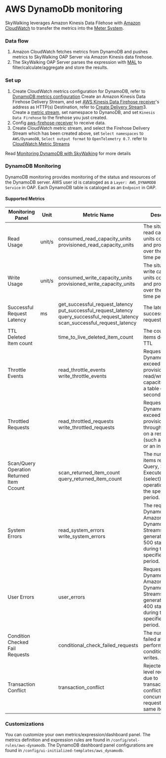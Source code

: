 # AWS DynamoDb monitoring
SkyWalking leverages Amazon Kinesis Data Filehose with [Amazon CloudWatch](https://aws.amazon.com/cn/cloudwatch/) to transfer the metrics into the [Meter System](./../../concepts-and-designs/mal.md).

### Data flow
1. Amazon CloudWatch fetches metrics from DynamoDB and pushes metrics to SkyWalking OAP Server via Amazon Kinesis data firehose.
2. The SkyWalking OAP Server parses the expression with [MAL](../../concepts-and-designs/mal.md) to filter/calculate/aggregate and store the results.

### Set up
1. Create CloudWatch metrics configuration for DynamoDB, refer to [DynamoDB metrics configuration](https://docs.aws.amazon.com/amazondynamodb/latest/developerguide/monitoring-cloudwatch.html)
   Create an Amazon Kinesis Data Firehose Delivery Stream, and set [AWS Kinesis Data Firehose receiver](./aws-firehose-receiver.md)'s address as HTTP(s) Destination, refer to [Create Delivery Stream](https://docs.aws.amazon.com/firehose/latest/dev/basic-create.html)3. Create a [metric stream](https://docs.aws.amazon.com/AmazonCloudWatch/latest/monitoring/CloudWatch-Metric-Streams.html), set namespace to DynanoDB, and set `Kinesis Data Firehose` to the firehose you just created.
2. Config [aws-firehose-receiver](aws-firehose-receiver.md) to receive data.
3. Create CloudWatch metric stream, and select the Firehose Delivery Stream which has been created above, set `Select namespaces` to `AWS/DynamoDB`, `Select output format` to `OpenTelemetry 0.7`. refer to [CloudWatch Metric Streams](https://docs.aws.amazon.com/AmazonCloudWatch/latest/monitoring/CloudWatch-Metric-Streams.html)

Read [Monitoring DynamoDB with SkyWalking](https://skywalking.apache.org/blog/2023-03-13-skywalking-aws-dynamodb/) for more details

### DynamoDB Monitoring
DynamoDB monitoring provides monitoring of the status and resources of the DynamoDB server. AWS user id is cataloged as a `Layer: AWS_DYNAMODB` `Service` in OAP.
Each DynamoDB table is cataloged as an `Endpoint` in OAP.

#### Supported Metrics
| Monitoring Panel | Unit | Metric Name | Description | Data Source |
|-----|-----|-----|-----|--|
| Read Usage |   unit/s  | consumed_read_capacity_units <br /> provisioned_read_capacity_units| The situation of read capacity units consumed and provisioned over the specified time period | Amazon CloudWatch |
| Write Usage |   unit/s  | consumed_write_capacity_units <br /> provisioned_write_capacity_units| The situation of write capacity units consumed and provisioned over the specified time period | Amazon CloudWatch |
| Successful Request Latency |  ms   | get_successful_request_latency <br /> put_successful_request_latency <br /> query_successful_request_latency <br /> scan_successful_request_latency | The latency of successful request | Amazon CloudWatch |
| TTL Deleted Item count |     | time_to_live_deleted_item_count | The count of items deleted by TTL | Amazon CloudWatch |
| Throttle Events|     | read_throttle_events <br /> write_throttle_events | Requests to DynamoDB that exceed the provisioned read/write capacity units for a table or a global secondary index. | Amazon CloudWatch |
| Throttled Requests |     | read_throttled_requests <br /> write_throttled_requests | Requests to DynamoDB that exceed the provisioned throughput limits on a resource (such as a table or an index). | Amazon CloudWatch |
| Scan/Query Operation Returned Item Ccount |     | scan_returned_item_count <br/>query_returned_item_count<br /> | The number of items returned by Query, Scan or ExecuteStatement (select) operations during the specified time period. | Amazon CloudWatch |
| System Errors |    | read_system_errors<br />write_system_errors | The requests to DynamoDB or Amazon DynamoDB Streams that generate an HTTP 500 status code during the specified time period. | Amazon CloudWatch |
| User Errors |    | user_errors | Requests to DynamoDB or Amazon DynamoDB Streams that generate an HTTP 400 status code during the specified time period.| Amazon CloudWatch |
| Condition Checked Fail Requests |     | conditional_check_failed_requests  | The number of failed attempts to perform conditional writes.  | Amazon CloudWatch |
| Transaction Conflict |    | transaction_conflict | Rejected item-level requests due to transactional conflicts between concurrent requests on the same items.  | Amazon CloudWatch |

### Customizations
You can customize your own metrics/expression/dashboard panel.
The metrics definition and expression rules are found in `/config/otel-rules/aws-dynamodb`.
The DynamoDB dashboard panel configurations are found in `/config/ui-initialized-templates/aws_dynamodb`.
